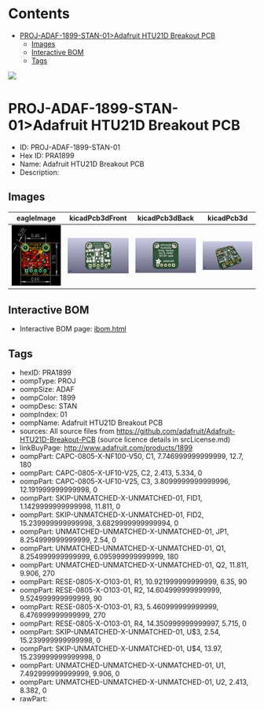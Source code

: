 



Contents
========

* [PROJ-ADAF-1899-STAN-01>Adafruit HTU21D Breakout PCB](#proj-adaf-1899-stan-01adafruit-htu21d-breakout-pcb)
	* [Images](#images)
	* [Interactive BOM](#interactive-bom)
	* [Tags](#tags)
  
![][im]
# PROJ-ADAF-1899-STAN-01>Adafruit HTU21D Breakout PCB

- ID: PROJ-ADAF-1899-STAN-01
- Hex ID: PRA1899
- Name: Adafruit HTU21D Breakout PCB
- Description: 

## Images
  
  

|eagleImage|kicadPcb3dFront|kicadPcb3dBack|kicadPcb3d|
| :---: | :---: | :---: | :---: |
|[![eagleImage](eagleImage_140.png)](eagleImage_600.png)|[![kicadPcb3dFront](kicadPcb3dFront_140.png)](kicadPcb3dFront_600.png)|[![kicadPcb3dBack](kicadPcb3dBack_140.png)](kicadPcb3dBack_600.png)|[![kicadPcb3d](kicadPcb3d_140.png)](kicadPcb3d_600.png)|

## Interactive BOM

- Interactive BOM page: [ibom.html](kicad/bom/ibom.html)

## Tags

- hexID: PRA1899
- oompType: PROJ
- oompSize: ADAF
- oompColor: 1899
- oompDesc: STAN
- oompIndex: 01
- oompName: Adafruit HTU21D Breakout PCB
- sources: All source files from https://github.com/adafruit/Adafruit-HTU21D-Breakout-PCB (source licence details in srcLicense.md)
- linkBuyPage: http://www.adafruit.com/products/1899
- oompPart: CAPC-0805-X-NF100-V50, C1, 7.746999999999999, 12.7, 180
- oompPart: CAPC-0805-X-UF10-V25, C2, 2.413, 5.334, 0
- oompPart: CAPC-0805-X-UF10-V25, C3, 3.8099999999999996, 12.191999999999998, 0
- oompPart: SKIP-UNMATCHED-X-UNMATCHED-01, FID1, 1.1429999999999998, 11.811, 0
- oompPart: SKIP-UNMATCHED-X-UNMATCHED-01, FID2, 15.239999999999998, 3.6829999999999994, 0
- oompPart: UNMATCHED-UNMATCHED-X-UNMATCHED-01, JP1, 8.254999999999999, 2.54, 0
- oompPart: UNMATCHED-UNMATCHED-X-UNMATCHED-01, Q1, 8.254999999999999, 6.095999999999999, 180
- oompPart: UNMATCHED-UNMATCHED-X-UNMATCHED-01, Q2, 11.811, 9.906, 270
- oompPart: RESE-0805-X-O103-01, R1, 10.921999999999999, 6.35, 90
- oompPart: RESE-0805-X-O103-01, R2, 14.604999999999999, 9.524999999999999, 90
- oompPart: RESE-0805-X-O103-01, R3, 5.460999999999999, 6.476999999999999, 270
- oompPart: RESE-0805-X-O103-01, R4, 14.350999999999997, 5.715, 0
- oompPart: SKIP-UNMATCHED-X-UNMATCHED-01, U$3, 2.54, 15.239999999999998, 0
- oompPart: SKIP-UNMATCHED-X-UNMATCHED-01, U$4, 13.97, 15.239999999999998, 0
- oompPart: UNMATCHED-UNMATCHED-X-UNMATCHED-01, U1, 7.492999999999999, 9.906, 0
- oompPart: UNMATCHED-UNMATCHED-X-UNMATCHED-01, U2, 2.413, 8.382, 0
- rawPart: 



[im]: kicadPcb3d_450.png
